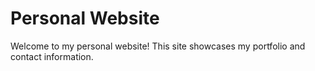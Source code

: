 # Personal Website

Welcome to my personal website! This site showcases my portfolio and contact information.
